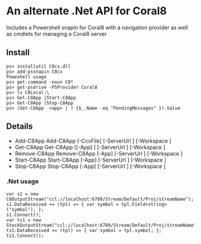# An alternate .Net API for Coral8 # 

Includes a Powershell snapin for Coral8 with a navigation provider as well as cmdlets for managing a Coral8 server

## Install ##

    ps> installutil C8cx.dll
    ps> add-pssnapin C8cx
    Poweshell usage
    ps> get-command -noun C8*
    ps> get-psdrive -PSProvider Coral8
    ps> ls C8Local:\
    ps> Get-C8App |Start-C8App
    ps> Get-C8App |Stop-C8App
    ps> (Get-C8App  <app> | ? {$_.Name -eq "PendingMessages" }).Value

## Details ##

* Add-C8App	Add-C8App [-CcxFile] <String> [-ServerUrl <String>] [-Workspace <String>]
* Get-C8App	Get-C8App [[-App] <String>] [-ServerUrl <String>] [-Workspace <String>]
* Remove-C8App	Remove-C8App [-App] <String> [-ServerUrl <String>] [-Workspace <String>]
* Start-C8App	Start-C8App [-App] <String> [-ServerUrl <String>] [-Workspace <String>]
* Stop-C8App	Stop-C8App [-App] <String> [-ServerUrl <String>] [-Workspace <String>]

### .Net usage

    var s1 = new C8OutputStream("ccl://localhost:6789/Stream/Default/Proj/streamName");
    s1.DataReceived += (tpl) => { var symbol = tpl.Field<string>("symbol"); };
    s1.Connect();
    var ts1 = new StockOutputStream("ccl://localhost:6789/Stream/Default/Proj/streamName");
    ts1.DataReceived += (tpl) => { var symbol = tpl.symbol; };
    ts1.Connect();